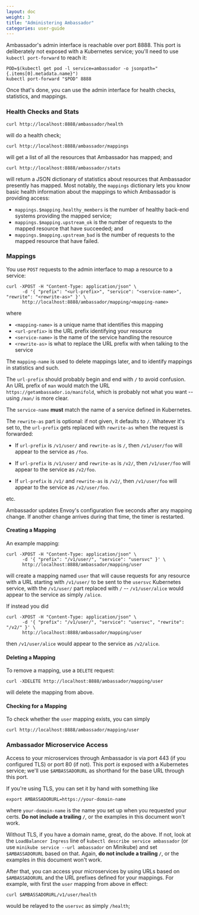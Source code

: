 ```yaml
---
layout: doc
weight: 3
title: "Administering Ambassador"
categories: user-guide
---
```


Ambassador's admin interface is reachable over port 8888. This port is deliberately not exposed with a Kubernetes service; you'll need to use `kubectl port-forward` to reach it:

```
POD=$(kubectl get pod -l service=ambassador -o jsonpath="{.items[0].metadata.name}")
kubectl port-forward "$POD" 8888
```

Once that's done, you can use the admin interface for health checks, statistics, and mappings.

### Health Checks and Stats

```
curl http://localhost:8888/ambassador/health
```

will do a health check;

```
curl http://localhost:8888/ambassador/mappings
```

will get a list of all the resources that Ambassador has mapped; and

```
curl http://localhost:8888/ambassador/stats
```

will return a JSON dictionary of statistics about resources that Ambassador presently has mapped. Most notably, the `mappings` dictionary lets you know basic health information about the mappings to which Ambassador is providing access:

- `mappings.$mapping.healthy_members` is the number of healthy back-end systems providing the mapped service;
- `mappings.$mapping.upstream_ok` is the number of requests to the mapped resource that have succeeded; and
- `mappings.$mapping.upstream_bad` is the number of requests to the mapped resource that have failed.

### Mappings

You use `POST` requests to the admin interface to map a resource to a service:

```
curl -XPOST -H "Content-Type: application/json" \
      -d '{ "prefix": "<url-prefix>", "service": "<service-name>", "rewrite": "<rewrite-as>" }' \
      http://localhost:8888/ambassador/mapping/<mapping-name>
```

where

- `<mapping-name>` is a unique name that identifies this mapping
- `<url-prefix>` is the URL prefix identifying your resource
- `<service-name>` is the name of the service handling the resource
- `<rewrite-as>` is what to replace the URL prefix with when talking to the service

The `mapping-name` is used to delete mappings later, and to identify mappings in statistics and such.

The `url-prefix` should probably begin and end with `/` to avoid confusion. An URL prefix of `man` would match the URL `https://getambassador.io/manifold`, which is probably not what you want -- using `/man/` is more clear.

The `service-name` **must** match the name of a service defined in Kubernetes.

The `rewrite-as` part is optional: if not given, it defaults to `/`. Whatever it's set to, the `url-prefix` gets replaced with `rewrite-as` when the request is forwarded:

- If `url-prefix` is `/v1/user/` and `rewrite-as` is `/`, then `/v1/user/foo` will appear to the service as `/foo`.

- If `url-prefix` is `/v1/user/` and `rewrite-as` is `/v2/`, then `/v1/user/foo` will appear to the service as `/v2/foo`.

- If `url-prefix` is `/v1/` and `rewrite-as` is `/v2/`, then `/v1/user/foo` will appear to the service as `/v2/user/foo`.

etc.

Ambassador updates Envoy's configuration five seconds after any mapping change. If another change arrives during that time, the timer is restarted.

#### Creating a Mapping

An example mapping:

```
curl -XPOST -H "Content-Type: application/json" \
      -d '{ "prefix": "/v1/user/", "service": "usersvc" }' \
      http://localhost:8888/ambassador/mapping/user
```

will create a mapping named `user` that will cause requests for any resource with a URL starting with `/v1/user/` to be sent to the `usersvc` Kubernetes service, with the `/v1/user/` part replaced with `/` -- `/v1/user/alice` would appear to the service as simply `/alice`.

If instead you did

```
curl -XPOST -H "Content-Type: application/json" \
      -d '{ "prefix": "/v1/user/", "service": "usersvc", "rewrite": "/v2/" }' \
      http://localhost:8888/ambassador/mapping/user
```

then `/v1/user/alice` would appear to the service as `/v2/alice`.

#### Deleting a Mapping

To remove a mapping, use a `DELETE` request:

```
curl -XDELETE http://localhost:8888/ambassador/mapping/user
```

will delete the mapping from above.

#### Checking for a Mapping

To check whether the `user` mapping exists, you can simply

```
curl http://localhost:8888/ambassador/mapping/user
```

### Ambassador Microservice Access

Access to your microservices through Ambassador is via port 443 (if you configured TLS) or port 80 (if not). This port _is_ exposed with a Kubernetes service; we'll use `$AMBASSADORURL` as shorthand for the base URL through this port.

If you're using TLS, you can set it by hand with something like

```
export AMBASSADORURL=https://your-domain-name
```

where `your-domain-name` is the name you set up when you requested your certs. **Do not include a trailing `/`**, or the examples in this document won't work.

Without TLS, if you have a domain name, great, do the above. If not, look at the `LoadBalancer Ingress` line of `kubectl describe service ambassador` (or use `minikube service --url ambassador` on Minikube) and set `$AMBASSADORURL` based on that. Again, **do not include a trailing `/`**, or the examples in this document won't work.

After that, you can access your microservices by using URLs based on `$AMBASSADORURL` and the URL prefixes defined for your mappings. For example, with first the `user` mapping from above in effect:

```
curl $AMBASSADORURL/v1/user/health
```

would be relayed to the `usersvc` as simply `/health`;
